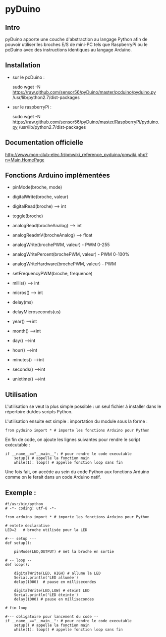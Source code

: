 pyDuino
=======

## Intro

pyDuino apporte une couche d'abstraction au langage Python afin de pouvoir utiliser les broches E/S de mini-PC tels que RaspberryPi ou le pcDuino avec des instructions identiques au langage Arduino. 

## Installation 

* sur le pcDuino : 

	sudo wget -N https://raw.github.com/sensor56/pyDuino/master/pcduino/pyduino.py /usr/lib/python2.7/dist-packages
	
* sur le raspberryPi :

	sudo wget -N https://raw.github.com/sensor56/pyDuino/master/RaspberryPi/pyduino.py /usr/lib/python2.7/dist-packages
	

## Documentation officielle 

http://www.mon-club-elec.fr/pmwiki_reference_pyduino/pmwiki.php?n=Main.HomePage

## Fonctions Arduino implémentées 

* pinMode(broche, mode)
* digitalWrite(broche, valeur)
* digitalRead(broche) --> int
* toggle(broche) 

* analogRead(brocheAnalog) --> int
* analogReadmV(brocheAnalog) --> float 

* analogWrite(brochePWM, valeur) - PWM 0-255
* analogWritePercent(brochePWM, valeur) - PWM 0-100%
* analogWriteHardware(brochePWM, valeur) - PWM
* setFrequencyPWM(broche, frequence) 

* millis() --> int
* micros() --> int
* delay(ms)
* delayMicroseconds(us)
* year() -->int
* month() -->int
* day() -->int
* hour() -->int
* minutes() -->int
* seconds() -->int
* unixtime() -->int 

## Utilisation 

L'utilisation se veut la plus simple possible : un seul fichier à installer dans le répertoire du/des scripts Python.


L'utilisation ensuite est simple : importation du module sous la forme : 
	
	from pyduino import * # importe les fonctions Arduino pour Python 
	
En fin de code, on ajoute les lignes suivantes pour rendre le script exécutable : 

	if __name__=="__main__": # pour rendre le code executable 
  		setup() # appelle la fonction main
		while(1): loop() # appelle fonction loop sans fin
	
	
Une fois fait, on accède au sein du code Python aux fonctions Arduino comme on le ferait dans un code Arduino natif. 

## Exemple : 

	#!/usr/bin/python
	# -*- coding: utf-8 -*-

	from arduino import * # importe les fonctions Arduino pour Python

	# entete declarative
	LED=2   # broche utilisée pour la LED
	
	#--- setup --- 
	def setup():
 	 
		pinMode(LED,OUTPUT) # met la broche en sortie

	# -- loop -- 
	def loop():
	
		digitalWrite(LED, HIGH) # allume la LED
		Serial.println('LED allumée')
		delay(1000)  # pause en millisecondes
		
		digitalWrite(LED,LOW) # eteint LED
		Serial.println('LED éteinte')
		delay(1000) # pause en millisecondes

	# fin loop
	
	#--- obligatoire pour lancement du code -- 
	if __name__=="__main__": # pour rendre le code executable 
		setup() # appelle la fonction main
		while(1): loop() # appelle fonction loop sans fin

